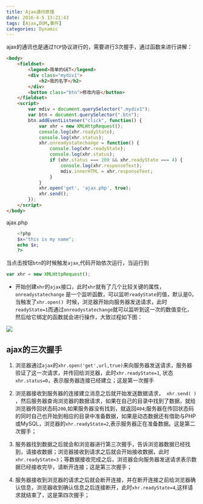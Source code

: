 ```yaml
---
title: Ajax通讯原理
date: 2016-4-5 13:21:43
tags: [Ajax,DOM,事件]
categories: Dynamic
---
```


ajax的通讯也是通过`TCP`协议进行的，需要进行3次握手，通过函数来进行讲解：
<!-- more -->
```html
<body>
	<fieldset>
		<legend>简单的GET</legend>
	    <div class="mydiv1">
			<h2>我的名字</h2>
		</div>
		<button class="btn">修改内容</button>
	</fieldset>
    <script>
    	var mdiv = document.querySelector(".mydiv1");
    	var btn = document.querySelector(".btn");
    	btn.addEventListener("click", function() {
    		var xhr = new XMLHttpRequest();
    		console.log(xhr.readyState);
    		console.log(xhr.status);
    		xhr.onreadystatechange = function() {
    			console.log(xhr.readyState);
    			console.log(xhr.status);
    			if (xhr.status === 200 && xhr.readyState === 4) {
    				console.log(xhr.responseText);
    				mdiv.innerHTML = xhr.responseText;
    			}
    		}
    		xhr.open('get', 'ajax.php', true);
    		xhr.send();
    	});
    </script>
</body>
```

ajax.php

```php
    <?php 
    $x="this is my name";
    echo $x;
    ?>
```

当点击按钮`btn`的时候触发`ajax`,代码开始依次运行，当运行到

```javascript
var xhr = new XMLHttpRequest();
```

- 开始创建`xhr`的`ajax`接口，此时`xhr`就有了几个比较关键的属性，` onreadystatechange` 是一个监听函数，可以监听` readyState `的值，默认是0，当触发了`xhr.open() `时候，浏览器开始向服务器发送请求，此时`readyState=1`而通过` onreadystatechange `就可以监听到这一次的数值变化，然后给它绑定的函数就会进行操作，大致过程如下图：

![](/file/img/tool/April/0405/01.gif)

## ajax的三次握手

1. 浏览器通过`ajax`的`xhr.open('get',url,true)`来向服务器发送请求，服务器验证了这一次请求，并传回给浏览器，此时`xhr.readyState=1`, 状态`xhr.status=0`，表示服务器连接已经建立；这是第一次握手

2. 浏览器接收到服务器的连接建立消息之后就开始发送数据请求，` xhr.send( )` ，然后服务器查询浏览器的数据请求，如果在自己的目录中找到了数据，就给浏览器传回状态码`200`,如果服务器没有找到，就返回`404`;服务器在传回状态码的同时自己也开始到相应的目录中准备数据，如果是动态数据还有借助与PHP或MySQL，浏览器的`xhr.readyState=2`,表示服务器正在准备数据。这是第二次握手；

3. 服务器找到数据之后就会和浏览器进行第三次握手，告诉浏览器数据已经找到，请接收数据；浏览器接收到请求之后就会开始接收数据，此时`xhr.readyState=3`；等数据接收完成之后，浏览器会向服务器发送请求表示数据已经接收完毕，请断开连接；这是第三次握手；

4. 服务器接收到浏览器的请求之后就会断开连接，并在断开连接之前给浏览器确认信息，浏览器收到确认信息之后连接断开，此时`xhr.readyState=4`,这样请求就结束了，这是第四次握手；

